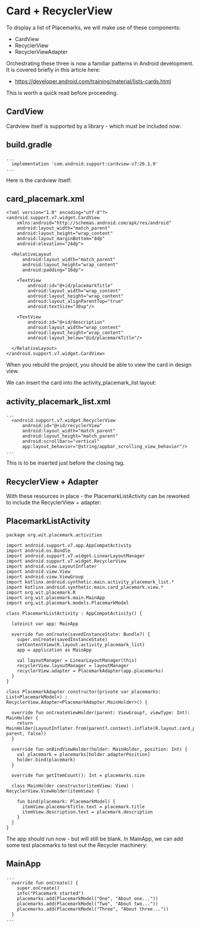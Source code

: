 # Card + RecyclerView

To display a list of Placemarks, we will make use of these components:

- CardView
- RecyclerView
- RecyclerViewAdapter

Orchestrating these three is now a familiar patterns in Android development. It is covered briefly in this article here:

- <https://developer.android.com/training/material/lists-cards.html>

This is worth a quick read before proceeding.

## CardView 

Cardview itself is supported by a library - which must be included now:

## build.gradle

~~~
...
  implementation 'com.android.support:cardview-v7:26.1.0'
...
~~~

Here is the cardview itself:

## card_placemark.xml

~~~
<?xml version="1.0" encoding="utf-8"?>
<android.support.v7.widget.CardView
    xmlns:android="http://schemas.android.com/apk/res/android"
    android:layout_width="match_parent"
    android:layout_height="wrap_content"
    android:layout_marginBottom="8dp"
    android:elevation="24dp">

  <RelativeLayout
      android:layout_width="match_parent"
      android:layout_height="wrap_content"
      android:padding="16dp">

    <TextView
        android:id="@+id/placemarkTitle"
        android:layout_width="wrap_content"
        android:layout_height="wrap_content"
        android:layout_alignParentTop="true"
        android:textSize="30sp"/>

    <TextView
        android:id="@+id/description"
        android:layout_width="wrap_content"
        android:layout_height="wrap_content"
        android:layout_below="@id/placemarkTitle"/>

  </RelativeLayout>
</android.support.v7.widget.CardView>
~~~

When you rebuild the project, you should be able to view the card in design view.

We can insert the card into the activity_placemark_list layout:


## activity_placemark_list.xml

~~~
...
  <android.support.v7.widget.RecyclerView
      android:id="@+id/recyclerView"
      android:layout_width="match_parent"
      android:layout_height="match_parent"
      android:scrollbars="vertical"
      app:layout_behavior="@string/appbar_scrolling_view_behavior"/>
...      
~~~

This is to be inserted just before the closing tag.

## RecyclerView + Adapter

With these resources in place - the PlacemarkListActivity can be reworked to include the RecyclerView + adapter:

## PlacemarkListActivity

~~~
package org.wit.placemark.activities

import android.support.v7.app.AppCompatActivity
import android.os.Bundle
import android.support.v7.widget.LinearLayoutManager
import android.support.v7.widget.RecyclerView
import android.view.LayoutInflater
import android.view.View
import android.view.ViewGroup
import kotlinx.android.synthetic.main.activity_placemark_list.*
import kotlinx.android.synthetic.main.card_placemark.view.*
import org.wit.placemark.R
import org.wit.placemark.main.MainApp
import org.wit.placemark.models.PlacemarkModel

class PlacemarkListActivity : AppCompatActivity() {

  lateinit var app: MainApp

  override fun onCreate(savedInstanceState: Bundle?) {
    super.onCreate(savedInstanceState)
    setContentView(R.layout.activity_placemark_list)
    app = application as MainApp

    val layoutManager = LinearLayoutManager(this)
    recyclerView.layoutManager = layoutManager
    recyclerView.adapter = PlacemarkAdapter(app.placemarks)
  }
}

class PlacemarkAdapter constructor(private var placemarks: List<PlacemarkModel>) : RecyclerView.Adapter<PlacemarkAdapter.MainHolder>() {

  override fun onCreateViewHolder(parent: ViewGroup?, viewType: Int): MainHolder {
    return MainHolder(LayoutInflater.from(parent?.context).inflate(R.layout.card_placemark, parent, false))
  }

  override fun onBindViewHolder(holder: MainHolder, position: Int) {
    val placemark = placemarks[holder.adapterPosition]
    holder.bind(placemark)
  }

  override fun getItemCount(): Int = placemarks.size

  class MainHolder constructor(itemView: View) : RecyclerView.ViewHolder(itemView) {

    fun bind(placemark: PlacemarkModel) {
      itemView.placemarkTitle.text = placemark.title
      itemView.description.text = placemark.description
    }
  }
}
~~~

The app should run now - but will still be blank. In MainApp, we can add some test placemarks to test out the Recycler machinery:


## MainApp

~~~
...
  override fun onCreate() {
    super.onCreate()
    info("Placemark started")
    placemarks.add(PlacemarkModel("One", "About one..."))
    placemarks.add(PlacemarkModel("Two", "About two..."))
    placemarks.add(PlacemarkModel("Three", "About three..."))
  }
...
~~~


